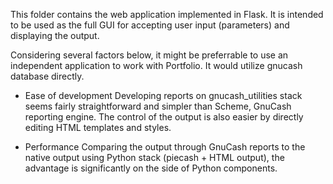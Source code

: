 This folder contains the web application implemented in Flask. It is intended to be used as the full GUI for accepting user input (parameters) and displaying the output.

Considering several factors below, it might be preferrable to use an independent application to work with Portfolio. It would utilize gnucash database directly.

- Ease of development
Developing reports on gnucash_utilities stack seems fairly straightforward and simpler than Scheme, GnuCash reporting engine. The control of the output is also easier by directly editing HTML templates and styles.

- Performance
Comparing the output through GnuCash reports to the native output using Python stack (piecash + HTML output), the advantage is significantly on the side of Python components.